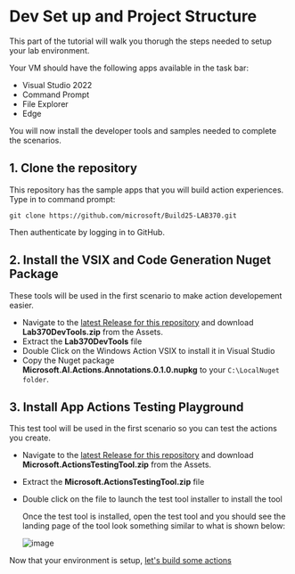 # Dev Set up and Project Structure 
This part of the tutorial will walk you thorugh the steps needed to setup your lab environment. 

Your VM should have the following apps available in the task bar: 
- Visual Studio 2022
- Command Prompt
- File Explorer
- Edge

You will now install the developer tools and samples needed to complete the scenarios.  

## 1. Clone the repository
This repository has the sample apps that you will build action experiences. Type in to command prompt:

``` git clone https://github.com/microsoft/Build25-LAB370.git ```

Then authenticate by logging in to GitHub.

## 2. Install the VSIX and Code Generation Nuget Package
These tools will be used in the first scenario to make action developement easier. 

- Navigate to the [latest Release for this repository](https://github.com/microsoft/Build25-LAB370/releases/tag/v1.0.0) and download **Lab370DevTools.zip** from the Assets.
- Extract the **Lab370DevTools** file
- Double Click on the Windows Action VSIX to install it in Visual Studio
- Copy the Nuget package **Microsoft.AI.Actions.Annotations.0.1.0.nupkg** to your `C:\LocalNuget folder`.


## 3. Install App Actions Testing Playground 
This test tool will be used in the first scenario so you can test the actions you create.

- Navigate to the [latest Release for this repository](https://github.com/microsoft/Build25-LAB370/releases/tag/v1.0.0) and download **Microsoft.ActionsTestingTool.zip** from the Assets.
- Extract the **Microsoft.ActionsTestingTool.zip** file
- Double click on the file to launch the test tool installer to install the tool

  Once the test tool is installed, open the test tool and you should see the landing page of the tool look something similar to what is shown below:
  
  ![image](/img/TestingPlayground.png)

  
 

Now that your environment is setup, [let's build some actions](./3-build-actions.md)
